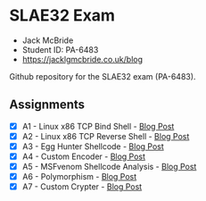 # SLAE32 Exam
- Jack McBride
- Student ID: PA-6483
- https://jacklgmcbride.co.uk/blog

Github repository for the SLAE32 exam (PA-6483).

## Assignments
- [x] A1 - Linux x86 TCP Bind Shell - [Blog Post](https://jacklgmcbride.co.uk/blog/index.php/2022/05/15/slae32-assignment-1-linux-x86-tcp-bind-shell/)
- [x] A2 - Linux x86 TCP Reverse Shell - [Blog Post](https://jacklgmcbride.co.uk/blog/index.php/2022/05/15/slae32-assignment-2-linux-x86-tcp-reverse-shell/)
- [x] A3 - Egg Hunter Shellcode - [Blog Post](https://jacklgmcbride.co.uk/blog/index.php/2022/05/15/slae32-assignment-3-egg-hunter-shellcode/)
- [x] A4 - Custom Encoder  - [Blog Post](https://jacklgmcbride.co.uk/blog/index.php/2022/05/15/slae32-assignment-4-custom-encoder/)
- [x] A5 - MSFvenom Shellcode Analysis - [Blog Post](https://jacklgmcbride.co.uk/blog/index.php/2022/05/15/slae32-assignment-5-msfvenom-shellcode-analysis/)
- [x] A6 - Polymorphism - [Blog Post](https://jacklgmcbride.co.uk/blog/index.php/2022/05/15/slae32-assignment-6-polymorphic-shellcode/)
- [x] A7 - Custom Crypter - [Blog Post](https://jacklgmcbride.co.uk/blog/index.php/2022/05/15/slae32-assignment-7-custom-crypter/)
